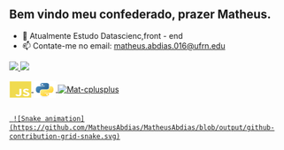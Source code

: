 ## Bem vindo meu confederado, prazer Matheus.

- 🌱 Atualmente Estudo Datascienc,front - end
- 📫  Contate-me no email: matheus.abdias.016@ufrn.edu

<div>
  <a href="https://github.com/MatheusAbdias">
  <img height="180em" src="https://github-readme-stats.vercel.app/api?username=MatheusAbdias&show_icons=false&theme=dark&include_all_commits=true&count_private=true"/>
  <img height="180em" src="https://github-readme-stats.vercel.app/api/top-langs/?username=MatheusAbdias&layout=compact&langs_count=7&theme=dark"/>
</div>
<div style="display: inline_block"><br>
  <img align="center" alt="Mat-Js" height="30" width="40" src="https://raw.githubusercontent.com/devicons/devicon/master/icons/javascript/javascript-plain.svg">
  <img align="center" alt="Mat-Python" height="30" width="40" src="https://raw.githubusercontent.com/devicons/devicon/master/icons/python/python-original.svg">
  <img align="center" alt= "Mat-cplusplus" hight = "30" width = "40" src="https://cdn.jsdelivr.net/gh/devicons/devicon/icons/cplusplus/cplusplus-original.svg" />
 
  ##
     ![Snake animation](https://github.com/MatheusAbdias/MatheusAbdias/blob/output/github-contribution-grid-snake.svg)
  </div>
